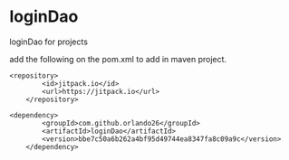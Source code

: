 # loginDao
loginDao for projects

add the following on the pom.xml to add in maven project.

    <repository>
			<id>jitpack.io</id>
			<url>https://jitpack.io</url>
		</repository>
    
    <dependency>
			<groupId>com.github.orlando26</groupId>
			<artifactId>loginDao</artifactId>
			<version>bbe7c50a6b262a4bf95d49744ea8347fa8c09a9c</version>
		</dependency> 
